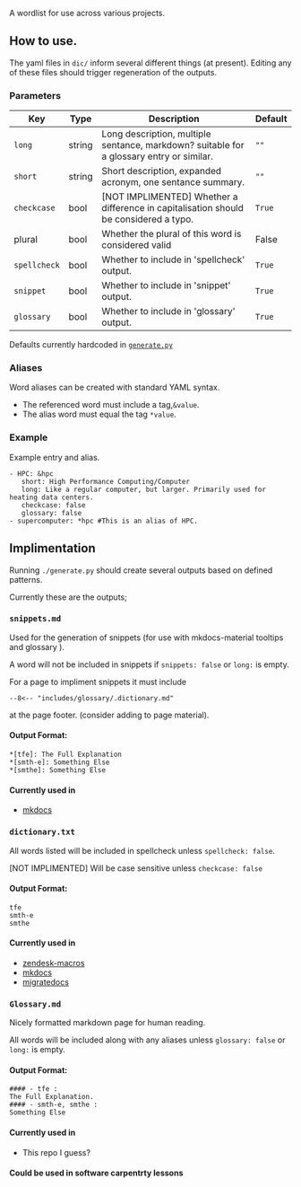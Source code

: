 A wordlist for use across various projects.

## How to use.

The yaml files in `dic/` inform several different things (at present). Editing any of these files should trigger regeneration of the outputs.

### Parameters

| Key      | Type | Description | Default |
| ----------- | ----------- | ----------- | ----------- |
| `long` | string | Long description, multiple sentance, markdown? suitable for a glossary entry or similar. | `""` |
| `short` | string | Short description, expanded acronym, one sentance summary. | `""` |
| `checkcase` | bool | [NOT IMPLIMENTED] Whether a difference in capitalisation should be considered a typo. | `True` |
| plural | bool | Whether the plural of this word is considered valid | False |
| `spellcheck` | bool | Whether to include in 'spellcheck' output. | `True` |
| `snippet`   | bool | Whether to include in 'snippet' output. | `True` |
| `glossary`   | bool | Whether to include in 'glossary' output. | `True` |

Defaults currently hardcoded in [`generate.py`](./generate.py)

### Aliases

Word aliases can be created with standard YAML syntax.

* The referenced word must include a tag,`&value`.
* The alias word must equal the tag `*value`.

### Example
Example entry and alias.
```
- HPC: &hpc
   short: High Performance Computing/Computer
   long: Like a regular computer, but larger. Primarily used for heating data centers.
   checkcase: false 
   glossary: false 
- supercomputer: *hpc #This is an alias of HPC.
```

## Implimentation

Running `./generate.py` should create several outputs based on defined patterns. 

Currently these are the outputs;

### `snippets.md` 
Used for the generation of snippets (for use with mkdocs-material tooltips and glossary ). 

A word will not be included in snippets if `snippets: false` or `long:` is empty.

For a page to impliment snippets it must include 
```
--8<-- "includes/glossary/.dictionary.md"
```
at the page footer. (consider adding to page material).


#### Output Format:

```
*[tfe]: The Full Explanation 
*[smth-e]: Something Else
*[smthe]: Something Else
```

#### Currently used in
* [mkdocs](https://git.hpcf.nesi.org.nz/nesi-apps/mkdocs)

### `dictionary.txt` 
All words listed will be included in spellcheck unless `spellcheck: false`.

[NOT IMPLIMENTED] Will be case sensitive unless `checkcase: false` 

#### Output Format:
```
tfe
smth-e
smthe
```
#### Currently used in
* [zendesk-macros](https://git.hpcf.nesi.org.nz/nesi-apps/zendesk-macros)
* [mkdocs](https://git.hpcf.nesi.org.nz/nesi-apps/mkdocs)
* [migratedocs](https://git.hpcf.nesi.org.nz/cwal219/migratedocs)

### `Glossary.md`
Nicely formatted markdown page for human reading.

All words will be included along with any aliases unless `glossary: false` or `long:` is empty.

#### Output Format:

```
#### - tfe : 
The Full Explanation.
#### - smth-e, smthe : 
Something Else
```
#### Currently used in
* This repo I guess?

#### Could be used in software carpentrty lessons
